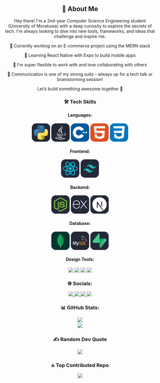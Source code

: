 <div style="text-align: center;">

  <h2>👋 About Me</h2>
  <p>Hey there! I'm a 2nd-year Computer Science Engineering student (University of Moratuwa) with a deep curiosity to explore the secrets of tech. I'm always looking to dive into new tools, frameworks, and ideas that challenge and inspire me.

🔧 Currently working on an E-commerce project using the MERN stack

📱 Learning React Native with Expo to build mobile apps

🤝 I'm super flexible to work with and love collaborating with others

💬 Communication is one of my strong suits – always up for a tech talk or brainstorming session!

Let’s build something awesome together 🚀</p>
  
  <h3>🛠 Tech Skills</h3>
  <h4>Languages:</h4>
  <img src="https://github.com/tandpfun/skill-icons/blob/main/icons/Python-Dark.svg" width="60px" />
  <img src="https://github.com/tandpfun/skill-icons/blob/main/icons/Java-Dark.svg" width="60px" />
  <img src="https://github.com/tandpfun/skill-icons/blob/main/icons/CPP.svg" width="60px" />
  <img src="https://github.com/tandpfun/skill-icons/blob/main/icons/HTML.svg" width="60px" />
  <img src="https://github.com/tandpfun/skill-icons/blob/main/icons/CSS.svg" width="60px" />

  <h4>Frontend:</h4>
  <img src="https://github.com/tandpfun/skill-icons/blob/main/icons/React-Dark.svg" width="60px" />
  <img src="https://github.com/tandpfun/skill-icons/blob/main/icons/TailwindCSS-Dark.svg" width="60px" />

  <h4>Backend:</h4> 
  <img src="https://github.com/tandpfun/skill-icons/blob/main/icons/NodeJS-Dark.svg" width="60px" />
  <img src="https://github.com/tandpfun/skill-icons/blob/main/icons/ExpressJS-Dark.svg" width="60px" />
  <img src="https://github.com/tandpfun/skill-icons/blob/main/icons/NextJS-Dark.svg" width="60px" />
  
  <h4>Database:</h4>
  <img src="https://github.com/tandpfun/skill-icons/blob/main/icons/MongoDB.svg" width="60px" />
  <img src="https://github.com/tandpfun/skill-icons/blob/main/icons/MySQL-Dark.svg" width="60px" />
  <img src="https://github.com/tandpfun/skill-icons/blob/main/icons/Supabase-Dark.svg" width="60px" />  
  
  <h4>Design Tools:</h4>
  <img src="https://img.shields.io/badge/figma-%23F24E1E.svg?style=for-the-badge&logo=figma&logoColor=white" height="30px" />
  <img src="https://img.shields.io/badge/Canva-%2300C4CC.svg?style=for-the-badge&logo=Canva&logoColor=white" height="30px" />
  <img src="https://img.shields.io/badge/Framer-black?style=for-the-badge&logo=framer&logoColor=blue" height="30px" />
  <img src="https://img.shields.io/badge/Adobe%20Lightroom-31A8FF.svg?style=for-the-badge&logo=Adobe%20Lightroom&logoColor=white" height="30px" />


  <h3>🌐 Socials:</h3>
  <a href="https://www.facebook.com/share/1DJ3LafgNM/?mibextid=wwXIfr">
    <img src="https://img.shields.io/badge/Facebook-%231877F2.svg?logo=Facebook&logoColor=white" />
  </a>
  <a href="https://instagram.com/thusykanna_16">
    <img src="https://img.shields.io/badge/Instagram-%23E4405F.svg?logo=Instagram&logoColor=white" />
  </a>
  <a href="https://www.linkedin.com/in/thushanth-uthayarajan-b15a48274?utm_source=share&utm_campaign=share_via&utm_content=profile&utm_medium=ios_app">
    <img src="https://img.shields.io/badge/LinkedIn-%230077B5.svg?logo=linkedin&logoColor=white" />
  </a>
  <a href="mailto:thusy0816@gmail.com">
    <img src="https://img.shields.io/badge/Email-D14836?logo=gmail&logoColor=white" />
  </a>
  
  <h3>📊 GitHub Stats:</h3>
  <img src="https://github-readme-stats.vercel.app/api?username=thusykanna&theme=dark&hide_border=false&include_all_commits=false&count_private=true" />
  <br/>
  <img src="https://github-readme-streak-stats.herokuapp.com/?user=thusykanna&theme=dark&hide_border=false" />
  <br/>
<!--   <img src="https://github-readme-stats.vercel.app/api/top-langs/?username=thusykanna&layout=compact&theme=dark" alt="Top Langs in Dark Mode" />
  <br/> -->
  
  <h3>✍️ Random Dev Quote</h3>
  <img src="https://quotes-github-readme.vercel.app/api?type=horizontal&theme=tokyonight" />
  
  <h3>🔝 Top Contributed Repo</h3>
  <img src="https://github-contributor-stats.vercel.app/api?username=thusykanna&limit=5&theme=dark&combine_all_yearly_contributions=true" />

  <br/>
</div>
